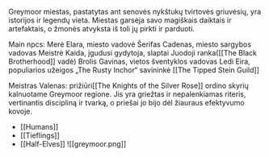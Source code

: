 Greymoor miestas, pastatytas ant senovės nykštukų tvirtovės griuvėsių, yra istorijos ir legendų vieta. Miestas garsėja savo magiškais daiktais ir artefaktais, o žmonės atvyksta iš toli jų pirkti ir parduoti.

Main npcs:
Merė Elara, miesto vadovė
Šerifas Cadenas, miesto sargybos vadovas
Meistrė Kaida, įgudusi gydytoja, slaptai Juodoji ranka([[The Black Brotherhood]] vadė)
Brolis Gavinas, vietos šventyklos vadovas
Ledi Eira, populiarios užeigos „The Rusty Inchor“ savininkė [[The Tipped Stein Guild]]

Meistras Valenas: prižiūri[[The Knights of the Silver Rose]] ordino skyrių kalnuotame Greymoor regione. Jis yra griežtas ir nepalenkiamas riteris, vertinantis discipliną ir tvarką, o priešai jo bijo dėl žiauraus efektyvumo kovoje.

-   [[Humans]]
-   [[Tieflings]]
-   [[Half-Elves]]
![[greymoor.png]]
